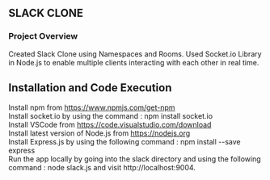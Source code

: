## SLACK CLONE

### Project Overview 
Created Slack Clone using Namespaces and Rooms. Used Socket.io Library in Node.js to enable multiple clients interacting with each other in real time. 

## Installation and Code Execution
Install npm from https://www.npmjs.com/get-npm <br />
Install socket.io by using the command : npm install socket.io <br />
Install VSCode from https://code.visualstudio.com/download <br />
Install latest version of Node.js from https://nodejs.org <br />
Install Express.js by using the following command : npm install --save express <br />
Run the app locally by going into the slack directory and using the following command : node slack.js and visit http://localhost:9004.



